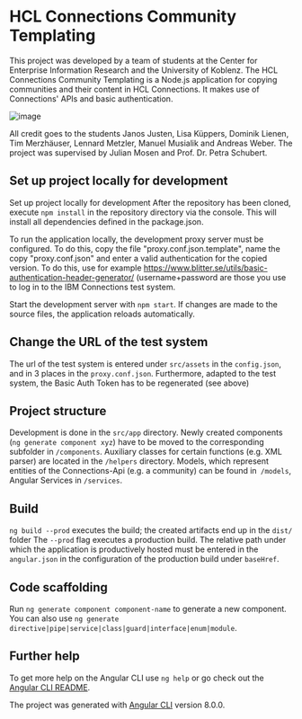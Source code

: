 # HCL Connections Community Templating
 
This project was developed by a team of students at the Center for Enterprise Information Research and the University of Koblenz. The HCL Connections Community Templating is a Node.js application for copying communities and their content in HCL Connections. It makes use of Connections' APIs and basic authentication.

![image](https://user-images.githubusercontent.com/40888514/157401964-a7f54d50-878c-4b8b-80a6-b09c27b2a8be.png)


All credit goes to the students Janos Justen, Lisa Küppers, Dominik Lienen, Tim Merzhäuser, Lennard Metzler, Manuel Musialik and Andreas Weber. The project was supervised by Julian Mosen and Prof. Dr. Petra Schubert.

## Set up project locally for development

Set up project locally for development
After the repository has been cloned, execute `npm install` in the repository directory via the console. This will install all dependencies defined in the package.json.

To run the application locally, the development proxy server must be configured. To do this, copy the file "proxy.conf.json.template", name the copy "proxy.conf.json" and enter a valid authentication for the copied version. To do this, use for example https://www.blitter.se/utils/basic-authentication-header-generator/ (username+password are those you use to log in to the IBM Connections test system.

Start the development server with `npm start`. If changes are made to the source files, the application reloads automatically.



## Change the URL of the test system

The url of the test system is entered under `src/assets` in the `config.json`, and in 3 places in the `proxy.conf.json`. Furthermore, adapted to the test system, the Basic Auth Token has to be regenerated (see above)

## Project structure

Development is done in the `src/app` directory. Newly created components (`ng generate component xyz`) have to be moved to the corresponding subfolder in `/components`. Auxiliary classes for certain functions (e.g. XML parser) are located in the `/helpers` directory. Models, which represent entities of the Connections-Api (e.g. a community) can be found in` /models`, Angular Services in `/services`.

## Build

`ng build --prod` executes the build; the created artifacts end up in the `dist/` folder The `--prod` flag executes a production build. The relative path under which the application is productively hosted must be entered in the `angular.json` in the configuration of the production build under `baseHref`.

## Code scaffolding

Run `ng generate component component-name` to generate a new component. You can also use `ng generate directive|pipe|service|class|guard|interface|enum|module`.

## Further help

To get more help on the Angular CLI use `ng help` or go check out the [Angular CLI README](https://github.com/angular/angular-cli/blob/master/README.md).

The project was generated with [Angular CLI](https://github.com/angular/angular-cli) version 8.0.0.

